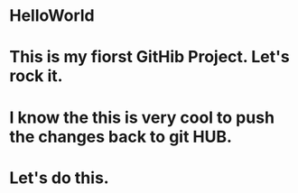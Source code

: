 # HelloWorld
# This is my fiorst GitHib Project. Let's rock it.
# I know the this is very cool to push the changes back to git HUB.

# Let's do this.
